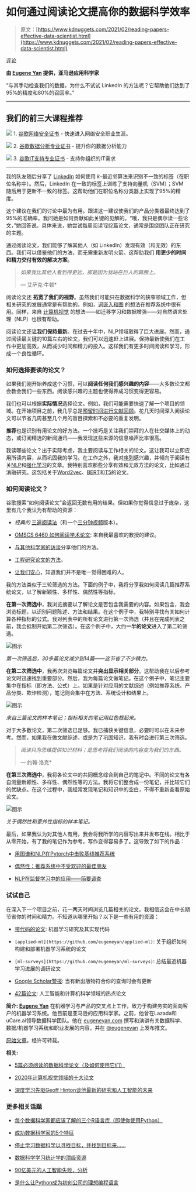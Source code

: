 # 如何通过阅读论文提高你的数据科学效率

> 原文：[https://www.kdnuggets.com/2021/02/reading-papers-effective-data-scientist.html](https://www.kdnuggets.com/2021/02/reading-papers-effective-data-scientist.html)

[评论](#comments)

**由 [Eugene Yan](https://eugeneyan.com/about/) 提供，亚马逊应用科学家**

“与其手动检查我们的数据，为什么不试试 LinkedIn 的方法呢？它帮助他们达到了95%的精度和80%的召回率。”

* * *

## 我们的前三大课程推荐

![](../Images/0244c01ba9267c002ef39d4907e0b8fb.png) 1\. [谷歌网络安全证书](https://www.kdnuggets.com/google-cybersecurity) - 快速进入网络安全职业生涯。

![](../Images/e225c49c3c91745821c8c0368bf04711.png) 2\. [谷歌数据分析专业证书](https://www.kdnuggets.com/google-data-analytics) - 提升你的数据分析能力

![](../Images/0244c01ba9267c002ef39d4907e0b8fb.png) 3\. [谷歌IT支持专业证书](https://www.kdnuggets.com/google-itsupport) - 支持你组织的IT需求

* * *

我的队友随后分享了 [LinkedIn](https://engineering.linkedin.com/research/2011/high-precision-phrase-based-document-classification-on-a-modern-scale) 如何使用 *k*-最近邻算法来识别不一致的标签（在职位名称中）。然后，LinkedIn 在一致的标签上训练了支持向量机（SVM）；SVM 随后用于更新不一致的标签。这帮助他们在职位名称分类器上实现了95%的精度。

这个建议在我们的讨论中最为有用。跟进这一建议使我们的产品分类器最终达到了95%的准确率。我问她是如何贡献如此关键的见解的。“哦，我只是偶尔读一些论文，”她回答说。具体来说，她尝试每周阅读1到2篇论文，通常是围绕团队正在研究的主题。

通过阅读论文，我们能够了解其他人（如 LinkedIn）发现有效（和无效）的东西。我们可以借鉴他们的方法，而无需重新发明火箭。这帮助我们 **用更少的时间和精力交付有效的解决方案**。

> *如果我比其他人看到得更远，那是因为我站在巨人的肩膀上。*
> 
> — 艾萨克·牛顿*

阅读论文还 **拓宽了我们的视野**。虽然我们可能只在数据科学的狭窄领域工作，但相关研究的发展通常是有帮助的。例如，[词嵌入和图](https://eugeneyan.com/writing/recommender-systems-graph-and-nlp-pytorch/) 的想法在推荐系统中很有用。同样，来自 [计算机视觉](https://pakodas.substack.com/p/nlp-keeps-stealing-from-cv-) 的想法——如迁移学习和数据增强——对自然语言处理（NLP）也很有帮助。

阅读论文还**让我们保持最新**。在过去十年中，NLP领域取得了巨大进展。然而，通过阅读最关键的10篇左右的论文，我们可以迅速赶上进展。保持最新使我们在工作中更加高效，从而减少时间和精力的投入。这样我们有更多时间阅读和学习，形成一个良性循环。

### 如何选择要读的论文？

如果我们刚开始养成这个习惯，可以**阅读任何我们感兴趣的内容**——大多数论文都会教会我们一些东西。阅读感兴趣的主题也使得养成习惯变得更容易。

我们也可以根据**实际情况**选择论文。例如，我们可能需要快速了解一个项目的领域。在开始项目之前，我几乎总是[预留时间进行文献回顾](https://eugeneyan.com/writing/what-i-do-during-a-data-science-project-to-ensure-success/#research-what-others-have-done-and-what-worked)。花几天时间深入阅读论文可以节省几周甚至几个月的盲目探索和不必要的重复发明。

**推荐**也是识别有用论文的好方法。一个技巧是关注我们崇拜的人在社交媒体上的动态，或订阅精选的新闻通讯——我发现这些来源的信息噪声比率很高。

我读哪些论文？出于实际考虑，我主要阅读与工作相关的论文。这让我可以立即应用所读内容，从而巩固我的学习。在工作之外，我对[序列](https://github.com/eugeneyan/applied-ml#sequence-modelling)感兴趣，并倾向于阅读有关[NLP](https://github.com/eugeneyan/applied-ml#natural-language-processing)和[强化学习](https://github.com/eugeneyan/applied-ml#reinforcement-learning)的文章。我特别喜欢那些分享有效和无效方法的论文，比如通过消融研究。这包括关于[Word2vec](https://arxiv.org/abs/1301.3781)、[BERT](https://arxiv.org/abs/1810.04805)和[T5](https://arxiv.org/abs/1910.10683)的论文。

### 如何阅读论文？

谷歌搜索“如何阅读论文”会返回无数有用的结果。但如果你觉得信息过于庞杂，这里有几个我认为有帮助的资源：

+   *经典的* [三遍阅读法](https://web.stanford.edu/class/ee384m/Handouts/HowtoReadPaper.pdf)（和一个[三分钟视频](https://www.youtube.com/watch?v=SKxm2HF_-k0)版本）。

+   [OMSCS 6460 如何阅读学术论文](http://omscs6460.gatech.edu/research-guide/how-to-read-an-academic-paper/): 来自我最喜欢的教授的建议。

+   [与其他科学家的访谈](https://www.sciencemag.org/careers/2016/03/how-seriously-read-scientific-paper)分享他们的方法。

+   [工程研究论文的方法](https://cseweb.ucsd.edu/~wgg/CSE210/howtoread.html)。

+   [让我们安心](https://www.sciencemag.org/careers/2016/01/how-read-scientific-paper)，知道我们并不是唯一觉得困难的人。

我的方法类似于三轮筛选的方法。下面的例子中，我将分享我如何阅读几篇推荐系统论文，以了解新颖性、多样性、偶然性等指标。

**在第一次筛选中**，我浏览摘要以了解论文是否包含我需要的内容。如果包含，我会浏览标题，以识别问题陈述、方法和结果。在这个例子中，我特别寻找有关如何计算各种指标的公式。我对列表中的所有论文进行第一次筛选（并且在完成列表之前，我会抵制开始第二次筛选）。在这个例子中，大约**一半的论文**进入了第二轮筛选。

![图示](../Images/2966cdfbdd5881010251f197c5a3a582.png)

*第一次筛选后，30多篇论文减少到14篇——这节省了不少精力。*

**在第二次筛选中**，我再次浏览每篇论文并**突出显示相关部分**。这帮助我在以后参考论文时迅速找到重要部分。然后，我为每篇论文做笔记。在这个例子中，笔记主要集中在指标（即方法、公式）上。如果是针对应用的文献综述（例如推荐系统、产品分类、欺诈检测），笔记则会集中在方法、系统设计和结果上。

![图示](../Images/ee9b4f8e781279768ac7530f55afd502.png)

*来自三篇论文的样本笔记；指标相关的笔记用红色框起来。*

对于大多数论文，第二次筛选已足够。我已捕获关键信息，必要时可以在未来参考。然而，如果我在做文献综述，或是为了巩固知识，我有时会进行第三次筛选。

> *阅读只为思维提供知识材料；是思考将我们阅读的内容变为我们的东西。*
> 
> — 约翰·洛克*

**在第三次筛选中**，我将各论文中的共同概念综合到自己的笔记中。不同的论文有各自测量新颖性、多样性、偶然性等的方法。我将它们整合成一份笔记，并比较它们的优缺点。在这个过程中，我经常发现笔记和知识中的空白，不得不重新查看原始论文。

![图示](../Images/aa6dc751e8a898f1c24351a1804eade3.png)

*关于偶然性和意外性指标的样本笔记。*

最后，如果我认为对其他人有用，我会将我所学的内容写出来并发布在线。相比于从零开始，有了我的笔记作为参考，写作变得容易多了。这导致了如下的作品：

+   [用图谱和NLP在Pytorch中击败基线推荐系统](https://eugeneyan.com/writing/recommender-systems-graph-and-nlp-pytorch/)

+   [偶然性：推荐系统中不受欢迎的最佳朋友](https://eugeneyan.com/writing/serendipity-and-accuracy-in-recommender-systems/)

+   [NLP在监督学习中的应用——简要调查](https://eugeneyan.com/writing/nlp-supervised-learning-survey/)

### 试试自己

在深入下一个项目之前，花一两天时间浏览几篇相关的论文。我相信这会在中长期节省你的时间和精力。不知道从哪里开始？以下是一些有用的资源：

+   [带代码的论文](https://paperswithcode.com/): 机器学习研究及其实现代码

+   `[applied-ml](https://github.com/eugeneyan/applied-ml)`: 关于组织如何构建和部署机器学习系统的论文

+   `[ml-surveys](https://github.com/eugeneyan/ml-surveys)`: 总结最近机器学习进展的调研论文

+   [Google Scholar警报](https://scholar.google.com/intl/en/scholar/help.html#alerts): 当有新出版物符合你的查询时会有更新

+   [42篇论文](https://42papers.com/): 人工智能和计算机科学领域的热点论文

**简介: [Eugene Yan](https://eugeneyan.com/about/)** 在机器学习与产品的交叉点上工作，致力于构建务实的面向客户的机器学习系统。他目前是亚马逊的应用科学家。之前，他曾在Lazada和uCare.ai领导数据科学团队。他在 [eugeneyan.com](https://eugeneyan.com/) 撰写和演讲有关数据科学、数据/机器学习系统和职业发展的内容，并在 [@eugeneyan](https://twitter.com/eugeneyan) 上发布推文。

[原始文章](https://eugeneyan.com/writing/why-read-papers/)。经许可转载。

**相关:**

+   [5篇必须阅读的数据科学论文（及如何使用它们）](/2020/10/5-must-read-data-science-papers.html)

+   [2020年计算机视觉领域的十大论文](/2021/01/top-10-computer-vision-papers-2020.html)

+   [深度学习先驱Geoff Hinton谈他最新的研究和人工智能的未来](/2021/01/deep-learning-pioneer-geoff-hinton-research-future-ai.html)

### 更多相关话题

+   [每个数据科学家都应该了解的三个R语言库（即使你使用Python）](https://www.kdnuggets.com/2021/12/three-r-libraries-every-data-scientist-know-even-python.html)

+   [成功数据科学家的5个特征](https://www.kdnuggets.com/2021/12/5-characteristics-successful-data-scientist.html)

+   [停止学习数据科学以寻找目标，并找到目标来……](https://www.kdnuggets.com/2021/12/stop-learning-data-science-find-purpose.html)

+   [数据科学学习统计学的顶级资源](https://www.kdnuggets.com/2021/12/springboard-top-resources-learn-data-science-statistics.html)

+   [90亿美元的人工智能失败，分析](https://www.kdnuggets.com/2021/12/9b-ai-failure-examined.html)

+   [是什么让Python成为初创公司的理想编程语言](https://www.kdnuggets.com/2021/12/makes-python-ideal-programming-language-startups.html)
